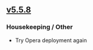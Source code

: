 ## [v5.5.8](https://github.com/honestbleeps/Reddit-Enhancement-Suite/releases/v5.5.8)

### Housekeeping / Other

- Try Opera deployment again
